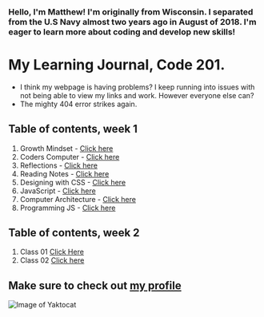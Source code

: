 ### Hello, I'm Matthew! I'm originally from Wisconsin. I separated from the U.S Navy almost two years ago in August of 2018. I'm eager to learn more about coding and develop new skills!

# My Learning Journal, Code 201.
  
- I think my webpage is having problems? I keep running into issues with not being able to view my links and work. However everyone else can?
- The mighty 404 error strikes again.


## Table of contents, week 1
  1. Growth Mindset - [Click here](growthmindset.md)
  1. Coders Computer - [Click here](coders-computer.md)
  1. Reflections - [Click here](reflections.md)
  1. Reading Notes - [Click here](reading-notes.md)
  1. Designing with CSS - [Click here](cssdesign.md)
  1. JavaScript - [Click here](javas-intro.md)
  1. Computer Architecture - [Click here](computerarch.md)
  1. Programming JS - [Click here](programjs.md)

## Table of contents, week 2
  1. Class 01 [Click Here](Class-01.md)
  1. Class 02 [Click here](Class-02.md)

## Make sure to check out [my profile](https://github.com/Mattpet26)

![Image of Yaktocat](https://octodex.github.com/images/yaktocat.png)